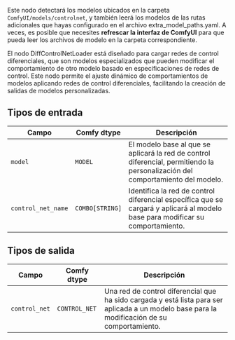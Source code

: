 Este nodo detectará los modelos ubicados en la carpeta `ComfyUI/models/controlnet`, 
y también leerá los modelos de las rutas adicionales que hayas configurado en el archivo extra_model_paths.yaml. 
A veces, es posible que necesites **refrescar la interfaz de ComfyUI** para que pueda leer los archivos de modelo en la carpeta correspondiente.


El nodo DiffControlNetLoader está diseñado para cargar redes de control diferenciales, que son modelos especializados que pueden modificar el comportamiento de otro modelo basado en especificaciones de redes de control. Este nodo permite el ajuste dinámico de comportamientos de modelos aplicando redes de control diferenciales, facilitando la creación de salidas de modelos personalizadas.
## Tipos de entrada

| Campo               | Comfy dtype       | Descripción                                                                                 |
|---------------------|-------------------|---------------------------------------------------------------------------------------------|
| `model`             | `MODEL`           | El modelo base al que se aplicará la red de control diferencial, permitiendo la personalización del comportamiento del modelo. |
| `control_net_name`  | `COMBO[STRING]`    | Identifica la red de control diferencial específica que se cargará y aplicará al modelo base para modificar su comportamiento. |

## Tipos de salida

| Campo          | Comfy dtype   | Descripción                                                                   |
|----------------|---------------|-------------------------------------------------------------------------------|
| `control_net`  | `CONTROL_NET` | Una red de control diferencial que ha sido cargada y está lista para ser aplicada a un modelo base para la modificación de su comportamiento. |